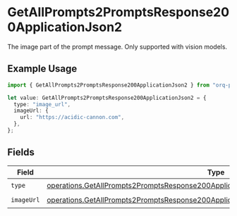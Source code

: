 # GetAllPrompts2PromptsResponse200ApplicationJson2

The image part of the prompt message. Only supported with vision models.

## Example Usage

```typescript
import { GetAllPrompts2PromptsResponse200ApplicationJson2 } from "orq-poc-typescript-multi-env-version/models/operations";

let value: GetAllPrompts2PromptsResponse200ApplicationJson2 = {
  type: "image_url",
  imageUrl: {
    url: "https://acidic-cannon.com",
  },
};
```

## Fields

| Field                                                                                                                                                                                                | Type                                                                                                                                                                                                 | Required                                                                                                                                                                                             | Description                                                                                                                                                                                          |
| ---------------------------------------------------------------------------------------------------------------------------------------------------------------------------------------------------- | ---------------------------------------------------------------------------------------------------------------------------------------------------------------------------------------------------- | ---------------------------------------------------------------------------------------------------------------------------------------------------------------------------------------------------- | ---------------------------------------------------------------------------------------------------------------------------------------------------------------------------------------------------- |
| `type`                                                                                                                                                                                               | [operations.GetAllPrompts2PromptsResponse200ApplicationJSONResponseBodyItems1VersionsType](../../models/operations/getallprompts2promptsresponse200applicationjsonresponsebodyitems1versionstype.md) | :heavy_check_mark:                                                                                                                                                                                   | N/A                                                                                                                                                                                                  |
| `imageUrl`                                                                                                                                                                                           | [operations.GetAllPrompts2PromptsResponse200ApplicationJSONImageUrl](../../models/operations/getallprompts2promptsresponse200applicationjsonimageurl.md)                                             | :heavy_check_mark:                                                                                                                                                                                   | N/A                                                                                                                                                                                                  |